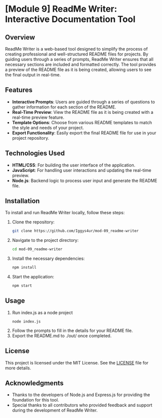 
# [Module 9] ReadMe Writer: Interactive Documentation Tool

## Overview

ReadMe Writer is a web-based tool designed to simplify the process of creating professional and well-structured README files for projects. By guiding users through a series of prompts, ReadMe Writer ensures that all necessary sections are included and formatted correctly. The tool provides a preview of the README file as it is being created, allowing users to see the final output in real-time.

## Features

- **Interactive Prompts**: Users are guided through a series of questions to gather information for each section of the README.
- **Real-Time Preview**: View the README file as it is being created with a real-time preview feature.
- **Template Options**: Choose from various README templates to match the style and needs of your project.
- **Export Functionality**: Easily export the final README file for use in your project repository.

## Technologies Used

- **HTML/CSS**: For building the user interface of the application.
- **JavaScript**: For handling user interactions and updating the real-time preview.
- **Node.js**: Backend logic to process user input and generate the README file.

## Installation

To install and run ReadMe Writer locally, follow these steps:

1. Clone the repository:
   ```bash
   git clone https://github.com/Iggys4ur/mod-09_readme-writer
   ```
2. Navigate to the project directory:
   ```bash
   cd mod-09_readme-writer
   ```
3. Install the necessary dependencies:
   ```bash
   npm install
   ```
4. Start the application:
   ```bash
   npm start
   ```

## Usage

1. Run index.js as a node project
   ```plaintext
   node index.js
   ```
2. Follow the prompts to fill in the details for your README file.
3. Export the README.md to ./out/ once completed.

## License

This project is licensed under the MIT License. See the [LICENSE](LICENSE) file for more details.

## Acknowledgments

- Thanks to the developers of Node.js and Express.js for providing the foundation for this tool.
- Special thanks to all contributors who provided feedback and support during the development of ReadMe Writer.